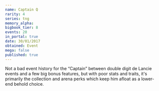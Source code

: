 ```yaml
---
name: Captain Q
rarity: 4
series: tng
memory_alpha:
bigbook_tier: 8
events: 20
in_portal: true
date: 30/01/2017
obtained: Event
mega: false
published: true
---
```


Not a bad event history for the “Captain” between double digit de Lancie events and a few big bonus features, but with poor stats and traits, it's primarily the collection and arena perks which keep him afloat as a lower-end behold choice.
